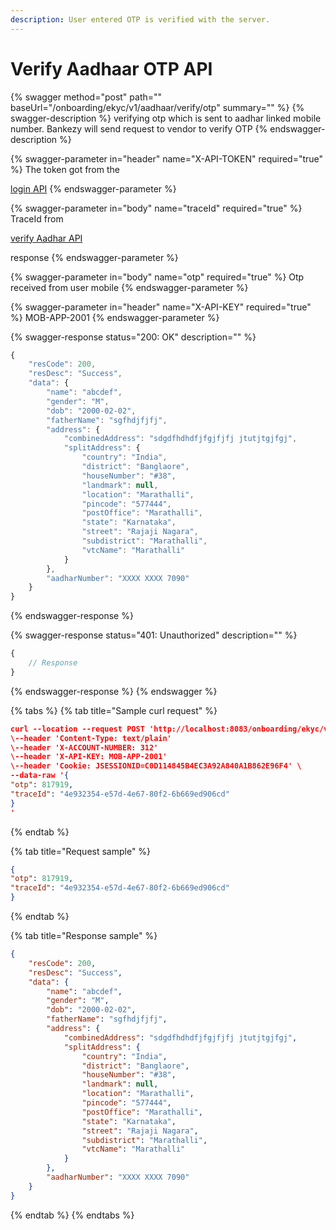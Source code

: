 ```yaml
---
description: User entered OTP is verified with the server.
---
```


# Verify Aadhaar OTP API

{% swagger method="post" path="" baseUrl="<domain>/onboarding/ekyc/v1/aadhaar/verify/otp" summary="" %}
{% swagger-description %}
verifying otp which is sent to aadhar linked mobile number. Bankezy will send request to vendor to verify OTP
{% endswagger-description %}

{% swagger-parameter in="header" name="X-API-TOKEN" required="true" %}
The token got from the

[login API](../../authentication-and-authorization/login-api.md)
{% endswagger-parameter %}

{% swagger-parameter in="body" name="traceId" required="true" %}
TraceId from

[verify Aadhar API](verify-aadhar-api.md)

response
{% endswagger-parameter %}

{% swagger-parameter in="body" name="otp" required="true" %}
Otp received from user mobile
{% endswagger-parameter %}

{% swagger-parameter in="header" name="X-API-KEY" required="true" %}
MOB-APP-2001
{% endswagger-parameter %}

{% swagger-response status="200: OK" description="" %}
```javascript
{
    "resCode": 200,
    "resDesc": "Success",
    "data": {
        "name": "abcdef",
        "gender": "M",
        "dob": "2000-02-02",
        "fatherName": "sgfhdjfjfj",
        "address": {
            "combinedAddress": "sdgdfhdhdfjfgjfjfj jtutjtgjfgj",
            "splitAddress": {
                "country": "India",
                "district": "Banglaore",
                "houseNumber": "#38",
                "landmark": null,
                "location": "Marathalli",
                "pincode": "577444",
                "postOffice": "Marathalli",
                "state": "Karnataka",
                "street": "Rajaji Nagara",
                "subdistrict": "Marathalli",
                "vtcName": "Marathalli"
            }
        },
        "aadharNumber": "XXXX XXXX 7090"
    }
}
```
{% endswagger-response %}

{% swagger-response status="401: Unauthorized" description="" %}
```javascript
{
    // Response
}
```
{% endswagger-response %}
{% endswagger %}

{% tabs %}
{% tab title="Sample curl request" %}
```json
curl --location --request POST 'http://localhost:8083/onboarding/ekyc/v1/aadhaar/verify/otp' \
\--header 'Content-Type: text/plain'
\--header 'X-ACCOUNT-NUMBER: 312'
\--header 'X-API-KEY: MOB-APP-2001'
\--header 'Cookie: JSESSIONID=C0D114845B4EC3A92A840A1B862E96F4' \
--data-raw '{
"otp": 817919,
"traceId": "4e932354-e57d-4e67-80f2-6b669ed906cd"
}
'
```
{% endtab %}

{% tab title="Request sample" %}
```json
{
"otp": 817919,
"traceId": "4e932354-e57d-4e67-80f2-6b669ed906cd"
}
```
{% endtab %}

{% tab title="Response sample" %}
```json
{
    "resCode": 200,
    "resDesc": "Success",
    "data": {
        "name": "abcdef",
        "gender": "M",
        "dob": "2000-02-02",
        "fatherName": "sgfhdjfjfj",
        "address": {
            "combinedAddress": "sdgdfhdhdfjfgjfjfj jtutjtgjfgj",
            "splitAddress": {
                "country": "India",
                "district": "Banglaore",
                "houseNumber": "#38",
                "landmark": null,
                "location": "Marathalli",
                "pincode": "577444",
                "postOffice": "Marathalli",
                "state": "Karnataka",
                "street": "Rajaji Nagara",
                "subdistrict": "Marathalli",
                "vtcName": "Marathalli"
            }
        },
        "aadharNumber": "XXXX XXXX 7090"
    }
}
```
{% endtab %}
{% endtabs %}
